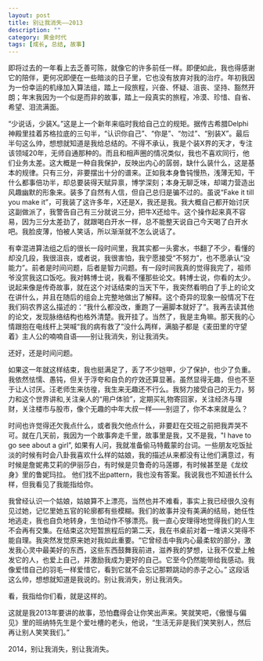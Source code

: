 ```yaml
---
layout: post
title: 别让我消失——2013
description: ""
category: 黄金时代 
tags: [成长, 总结, 故事]
---
```


即将过去的一年看上去乏善可陈，就像它的许多前任一样。即便如此，我也得感谢它的陪伴，更何况即便在一些暗淡的日子里，它也没有放弃对我的治疗。年初我因为一份幸运的机缘加入算法组，踏上一段旅程，兴奋、怀疑、沮丧、坚持、豁然开朗；年末我因为一个似是而非的故事，踏上一段真实的旅程，冷漠、珍惜、自省、希望、泪流满面。

“少说话，少装X。”这是上一个新年来临时我给自己立的规矩。据传古希腊Delphi神殿里挂着苏格拉底的三句半，“认识你自己”、“你是”、“勿过”、“别装X”。最后半句这么帅，想想就知道是我给总结的。不得不承认，我是个装X界的天才，专注该领域20年，无师自通那种的。而且和相声圈的情况类似，我也不喜欢同行，他们业务太差。这大概是一种自我保护，反映出内心的孱弱，缺什么装什么，这是基本的规律。只有三分，非要摆出十分的谱来。正如我本身鲁钝慢热，浅薄无知，干什么都事倍功半，却总要装得天赋异禀，博学深刻；本身无聊乏味，却竭力营造出风趣幽默的形象来。装多了自然有人信，但自己总归是骗不过的。虽说“Fake it till you make it”，可我装了这许多年，X还是X，我还是我。我大概自己都开始讨厌这副做派了，我警告自己有三分就说三分，把牛X还给牛。这个操作起来真不容易，因为三分太差劲了，就跟喝白开水一样，总不能整天说自己今天喝了白开水吧。我脸皮薄，怕被人笑话，所以渐渐就不怎么说话了。

有幸混进算法组之后的很长一段时间里，我其实都一头雾水，书翻了不少，看懂的却没几段，我很沮丧，或者说，我很害怕，我宁愿接受“不努力”，也不愿承认“没能力”。前者是时间问题，后者是智力问题。有一段时间我真的觉得我完了，祖师爷没赏我这口饭吃。我对韩博士说，我看不懂那些论文。韩博士说，你看的太少。说起来像是传奇故事，就在这个对话结束的当天下午，我突然看明白了手上的论文在讲什么，并且在随后的组会上完整地做出了解释。这个奇异的现象一般情况下在我们码农界这么描述的：“我什么都没改，重跑了一遍脚本就好了”。我再去读其他的论文，发现脉络结构也格外清楚。我开挂了。当然了，我是主角嘛。那天我的心情跟抱在电线杆上哭喊“我的病有救了”没什么两样，满脑子都是《麦田里的守望着》主人公的喃喃自语——别让我消失，别让我消失。

还好，还是时间问题。

如果这一年就这样结束，我也挺满足了，丢了不少铠甲，少了保护，也少了负重。我依然怯懦、愚钝，但关于浮夸和自负的疗效还算显著。虽然显得无趣，但也不至于让人讨厌。汪老师生来彷徨，我生来无趣还不行么。我努力接受自己的无力，努力和这个世界讲和,关注亲人的“用户体验”，定期买礼物寄回家，关注经济与理财，关注楼市与股市，像个无趣的中年大叔一样——别逗了，你不本来就是么？

时间也许觉得还欠我点什么，或者我欠他点什么，非要赶在交班之前把我弄哭不可。就在几天前，我因为一个故事奔走千里，故事里是我，又不是我，"I have to go see about a girl”, 如果有人问，我就准备偷马特戴蒙的台词。一些朋友吃饭扯淡的时候有时会八卦我喜欢什么样的姑娘，我的描述从来都没有让他们满意过，有时候是詹妮弗艾莉的伊丽莎白，有时候是贝鲁奇的马莲娜，有时候甚至是《龙纹身》里的鲁妮玛拉。 他们找不出pattern，我也没有答案。我说我也不知道长什么样，但我看见了我能指给你。

我曾经认识一个姑娘，姑娘算不上漂亮，当然也并不难看，事实上我已经很久没有见过她，记忆里她五官的轮廓都有些模糊。我们的故事并没有美满的结局，她任性地逃走，我也自负地转身，生怕动作不够漂亮。我一直心安理得地觉得我们的人生不会再有交集。在结束这次短暂旅程后的第二天，我在书桌前对着一堆讲义哭得不能自理。我突然发觉原来她对我如此重要。“它曾经击中我内心最柔软的部分，激发我心灵中最美好的东西，这些东西鼓舞我前进，滋养我的梦想，让我不仅爱上触发它的人，也爱上自己，并激励我成为更好的自己。它至今仍然能带给我感动。我像爱惜自己的羽毛一样爱惜它，看到它就不会忘记那颗跳动的赤子之心。” 这段话这么帅，想想就知道是我说的。别让我消失，别让我消失。

看，我指给你们看，就是这样的。

这就是我2013年要讲的故事，恐怕蠢得会让你笑出声来。笑就笑吧，《傲慢与偏见》里的班纳特先生是个爱吐槽的老头，他说，“生活无非是我们笑笑别人，然后再让别人笑笑我们。”

2014，别让我消失，别让我消失。


